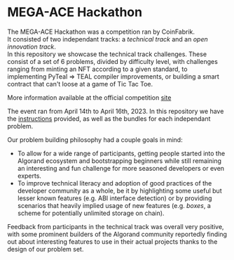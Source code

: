 # MEGA-ACE Hackathon

The MEGA-ACE Hackathon was a competition ran by CoinFabrik.\
It consisted of two independant tracks: a *technical track* and an *open innovation track*.\
In this repository we showcase the technical track challenges. These consist of a set of 6 problems, divided by difficulty level, with challenges ranging from minting an NFT according to a given standard, to implementing PyTeal => TEAL compiler improvements, or building a smart contract that can't loose at a game of Tic Tac Toe.

More information available at the official competition [site](https://mega-ace.org/hackathon/)

The event ran from April 14th to April 16th, 2023. In this repository we have the [instructions](Instructions.md) provided, as well as the bundles for each independant problem.

Our problem building philosophy had a couple goals in mind:
- To allow for a wide range of participants, getting people started into the Algorand ecosystem and bootstrapping beginners while still remaining an interesting and fun challenge for more seasoned developers or even experts.
- To improve technical literacy and adoption of good practices of the developer community as a whole, be it by highlighting some useful but lesser known features (e.g. ABI interface detection) or by providing scenarios that heavily implied usage of new features (e.g. _boxes_, a scheme for potentially unlimited storage on chain).

Feedback from participants in the technical track was overall very positive, with some prominent builders of the Algorand community reportedly finding out about interesting features to use in their actual projects thanks to the design of our problem set.